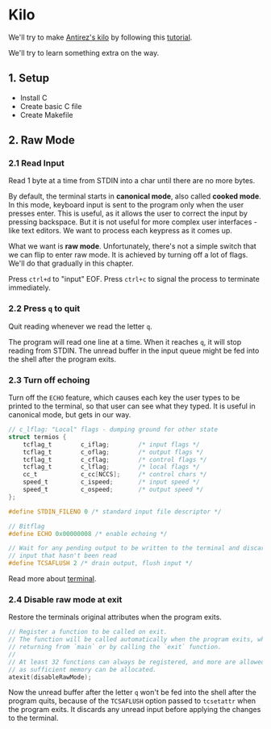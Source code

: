 # Kilo

We'll try to make [Antirez's kilo](http://antirez.com/news/108) by following
this [tutorial](https://viewsourcecode.org/snaptoken/kilo/).

We'll try to learn something extra on the way.

## 1. Setup

* Install C
* Create basic C file
* Create Makefile

## 2. Raw Mode

### 2.1 Read Input

Read 1 byte at a time from STDIN into a char until there are no more bytes.

By default, the terminal starts in **canonical mode**, also called **cooked
mode**. In this mode, keyboard input is sent to the program only when the user
presses enter. This is useful, as it allows the user to correct the input by
pressing backspace. But it is not useful for more complex user interfaces - like
text editors. We want to process each keypress as it comes up.

What we want is **raw mode**. Unfortunately, there's not a simple switch that we
can flip to enter raw mode. It is achieved by turning off a lot of flags. We'll
do that gradually in this chapter.

Press `ctrl+d` to "input" EOF. Press `ctrl+c` to signal the process to
terminate immediately.

### 2.2 Press `q` to quit

Quit reading whenever we read the letter `q`.

The program will read one line at a time. When it reaches `q`, it will stop
reading from STDIN. The unread buffer in the input queue might be fed into the
shell after the program exits.

### 2.3 Turn off echoing

Turn off the `ECHO` feature, which causes each key the user types to be printed
to the terminal, so that user can see what they typed. It is useful in canonical
mode, but gets in our way.

```c
// c_lflag: "Local" flags - dumping ground for other state
struct termios {
    tcflag_t        c_iflag;        /* input flags */
    tcflag_t        c_oflag;        /* output flags */
    tcflag_t        c_cflag;        /* control flags */
    tcflag_t        c_lflag;        /* local flags */
    cc_t            c_cc[NCCS];     /* control chars */
    speed_t         c_ispeed;       /* input speed */
    speed_t         c_ospeed;       /* output speed */
};

#define STDIN_FILENO 0 /* standard input file descriptor */

// Bitflag
#define ECHO 0x00000008 /* enable echoing */

// Wait for any pending output to be written to the terminal and discard any
// input that hasn't been read
#define TCSAFLUSH 2 /* drain output, flush input */
```

Read more about [terminal](./docs/terminal.md).

### 2.4 Disable raw mode at exit

Restore the terminals original attributes when the program exits.

```c
// Register a function to be called on exit.
// The function will be called automatically when the program exits, whether by
// returning from `main` or by calling the `exit` function.
//
// At least 32 functions can always be registered, and more are allowed as long
// as sufficient memory can be allocated.
atexit(disableRawMode);
```

Now the unread buffer after the letter `q` won't be fed into the shell after the
program quits, because of the `TCSAFLUSH` option passed to `tcsetattr` when the
program exits. It discards any unread input before applying the changes to the
terminal.
